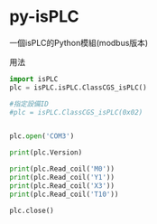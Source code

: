 # py-isPLC
一個isPLC的Python模組(modbus版本)

用法
```python
import isPLC
plc = isPLC.isPLC.ClassCGS_isPLC()

#指定設備ID
#plc = isPLC.ClassCGS_isPLC(0x02)


plc.open('COM3')

print(plc.Version)

print(plc.Read_coil('M0'))
print(plc.Read_coil('Y1'))
print(plc.Read_coil('X3'))
print(plc.Read_coil('T10'))

plc.close()

